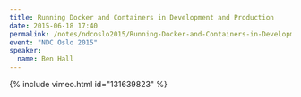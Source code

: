 ```yaml
---
title: Running Docker and Containers in Development and Production
date: 2015-06-18 17:40
permalink: /notes/ndcoslo2015/Running-Docker-and-Containers-in-Development-and-Production.html
event: "NDC Oslo 2015"
speaker:
  name: Ben Hall
---
```


{% include vimeo.html id="131639823" %}